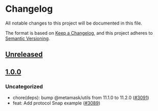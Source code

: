 # Changelog

All notable changes to this project will be documented in this file.

The format is based on [Keep a Changelog](https://keepachangelog.com/en/1.0.0/),
and this project adheres to [Semantic Versioning](https://semver.org/spec/v2.0.0.html).

## [Unreleased]

## [1.0.0]

### Uncategorized

- chore(deps): bump @metamask/utils from 11.1.0 to 11.2.0 ([#3091](https://github.com/MetaMask/snaps-skunkworks.git/pull/3091))
- feat: Add protocol Snap example ([#3089](https://github.com/MetaMask/snaps-skunkworks.git/pull/3089))

[Unreleased]: https://github.com/MetaMask/snaps-skunkworks.git/compare/@metamask/protocol-example-snap@1.0.0...HEAD
[1.0.0]: https://github.com/MetaMask/snaps-skunkworks.git/releases/tag/@metamask/protocol-example-snap@1.0.0
